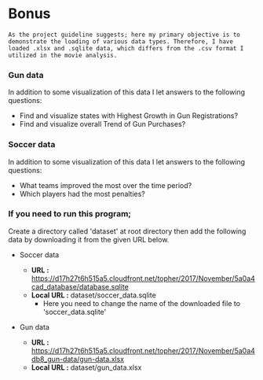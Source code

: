 # Bonus

    As the project guideline suggests; here my primary objective is to demonstrate the loading of various data types. Therefore, I have loaded .xlsx and .sqlite data, which differs from the .csv format I utilized in the movie analysis.

### Gun data
In addition to some visualization of this data I let answers to the following questions:
- Find and visualize states with Highest Growth in Gun Registrations?
- Find and visualize overall Trend of Gun Purchases?

### Soccer data
In addition to some visualization of this data I let answers to the following questions:
- What teams improved the most over the time period?
- Which players had the most penalties?

### If you need to run this program; 
Create a directory called 'dataset' at root directory then add the following data by downloading it from the given URL below.

- Soccer data
    - <b>URL :</b> https://d17h27t6h515a5.cloudfront.net/topher/2017/November/5a0a4cad_database/database.sqlite
    - <b>Local URL :</b> dataset/soccer_data.sqlite
        - Here you need to change the name of the downloaded file to 'soccer_data.sqlite'

- Gun data
    - <b>URL :</b>  https://d17h27t6h515a5.cloudfront.net/topher/2017/November/5a0a4db8_gun-data/gun-data.xlsx
    - <b>Local URL :</b> dataset/gun_data.xlsx